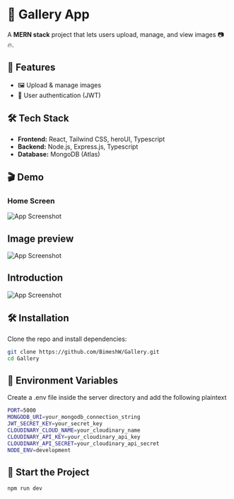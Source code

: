 # 📸 Gallery App

A **MERN stack** project that lets users upload, manage, and view images 📷🔥.

## 🚀 Features
- 🖼️ Upload & manage images
- 📝 User authentication (JWT)

## 🛠️ Tech Stack
- **Frontend:** React, Tailwind CSS, heroUI, Typescript
- **Backend:** Node.js, Express.js, Typescript
- **Database:** MongoDB (Atlas)

## 🎬 Demo

### Home Screen
![App Screenshot](https://res.cloudinary.com/dpxnqlpgo/image/upload/v1741836711/fmtctgoicgfpjdbhcllk.png)

## Image preview
![App Screenshot](https://res.cloudinary.com/dpxnqlpgo/image/upload/v1741836711/vhpyvuqgugjdvsjuwxbq.png)

## Introduction
![App Screenshot](https://res.cloudinary.com/dpxnqlpgo/image/upload/v1741836711/auaubs7kwn9lawpvxb3z.png)

## 🛠️ Installation
Clone the repo and install dependencies:
```bash
git clone https://github.com/BimeshW/Gallery.git
cd Gallery
```

## 🔑 Environment Variables
Create a .env file inside the server directory and add the following plaintext
```bash
PORT=5000
MONGODB_URI=your_mongodb_connection_string
JWT_SECRET_KEY=your_secret_key
CLOUDINARY_CLOUD_NAME=your_cloudinary_name
CLOUDINARY_API_KEY=your_cloudinary_api_key
CLOUDINARY_API_SECRET=your_cloudinary_api_secret
NODE_ENV=development
```

## 🚀 Start the Project
```bash
npm run dev